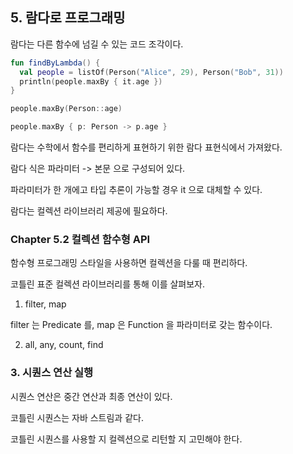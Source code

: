 ## 5. 람다로 프로그래밍

람다는 다른 함수에 넘길 수 있는 코드 조각이다.


```kotlin
fun findByLambda() {
  val people = listOf(Person("Alice", 29), Person("Bob", 31))
  println(people.maxBy { it.age })
}

people.maxBy(Person::age)

people.maxBy { p: Person -> p.age }
```

람다는 수학에서 함수를 편리하게 표현하기 위한 람다 표현식에서 가져왔다.


람다 식은 파라미터 -> 본문 으로 구성되어 있다.

파라미터가 한 개에고 타입 추론이 가능할 경우 it 으로 대체할 수 있다.

람다는 컬렉션 라이브러리 제공에 필요하다.

### Chapter 5.2 컬렉션 함수형 API

함수형 프로그래밍 스타일을 사용하면 컬렉션을 다룰 때 편리하다.

코틀린 표준 컬렉션 라이브러리를 통해 이를 살펴보자.

1. filter, map

filter 는 Predicate 를, map 은 Function 을 파라미터로 갖는 함수이다.

2. all, any, count, find


### 3. 시퀀스 연산 실행

시퀀스 연산은 중간 연산과 최종 연산이 있다.

코틀린 시퀀스는 자바 스트림과 같다. 

코틀린 시퀀스를 사용할 지 컬렉션으로 리턴할 지 고민해야 한다.


